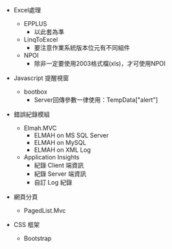 * Excel處理
  * EPPLUS
    * 以此套為準
  * LinqToExcel
    * 要注意作業系統版本位元有不同組件
  * NPOI
    * 除非一定要使用2003格式檔(xls)，才可使用NPOI

* Javascript 提醒視窗
   * bootbox
     * Server回傳參數一律使用：TempData["alert"]

* 錯誤紀錄模組
  * Elmah.MVC
    * ELMAH on MS SQL Server
    * ELMAH on MySQL
    * ELMAH on XML Log
  * Application Insights
    * 紀錄 Client 端資訊
    * 紀錄 Server 端資訊
    * 自訂 Log 紀錄

* 網頁分頁
  * PagedList.Mvc 

* CSS 框架
  * Bootstrap 